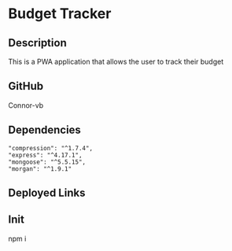 
# Budget Tracker

## Description
This is a PWA application that allows the user to track their budget

## GitHub
Connor-vb

## Dependencies
    "compression": "^1.7.4",
    "express": "^4.17.1",
    "mongoose": "^5.5.15",
    "morgan": "^1.9.1"


## Deployed Links


## Init
npm i
        